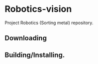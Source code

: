 # Robotics-vision
Project Robotics (Sorting metal) repository. 
## Downloading
## Building/Installing. 
